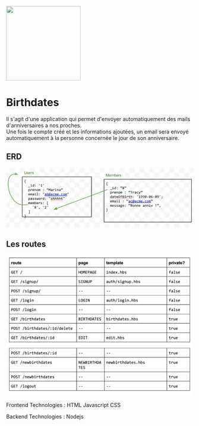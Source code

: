 <a href="https://birthdatestracymarina.herokuapp.com/"><img src="https://www.google.com/url?sa=i&source=images&cd=&ved=2ahUKEwiS-t7W2p7nAhWLHRQKHZBSBv0QjRx6BAgBEAQ&url=https%3A%2F%2Fwww.pinterest.com%2Fpin%2F405605510192070858%2F&psig=AOvVaw0_b3v-ye9P_RauWBazTHEP&ust=1580040204855989" width="200" height="200"></a>

<h1>Birthdates</h1>


Il s'agit d'une application qui permet d'envoyer automatiquement des mails d'anniversaires a nos proches.<br>
Une fois le compte créé et les informations ajoutées, un email sera envoyé automatiquement à la personne concernée le jour de son anniversaire.


<h2>ERD</h2>

![routes](public/images/erd.png) 

<h2>Les routes</h2>

![routes](public/images/routes.png) 

Frontend Technologies :
HTML
Javascript
CSS

Backend Technologies :
Nodejs

